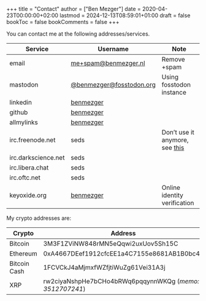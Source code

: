 +++
title = "Contact"
author = ["Ben Mezger"]
date = 2020-04-23T00:00:00+02:00
lastmod = 2024-12-13T08:59:01+01:00
draft = false
bookToc = false
bookComments = false
+++

You can contact me at the following addresses/services.

| Service             | Username                                                     | Note                                                          |
|---------------------|--------------------------------------------------------------|---------------------------------------------------------------|
| email               | [me+spam@benmezger.nl](mailto:me+spam@benmezger.nl)          | Remove +spam                                                  |
| mastodon            | [@benmezger@fosstodon.org](https://fosstodon.org/@benmezger) | Using fosstodon instance                                      |
| linkedin            | [benmezger](https://www.linkedin.com/in/benmezger/)          |                                                               |
| github              | [benmezger](https://github.com/benmezger)                    |                                                               |
| allmylinks          | [benmezger](https://links.seds.nl)                           |                                                               |
| irc.freenode.net    | seds                                                         | Don&rsquo;t use it anymore, see [this](https://www.kline.sh/) |
| irc.darkscience.net | seds                                                         |                                                               |
| irc.libera.chat     | seds                                                         |                                                               |
| irc.oftc.net        | seds                                                         |                                                               |
| keyoxide.org        | [benmezger](https://keyoxide.org/me@benmezger.nl)            | Online identity verification                                  |

My crypto addresses are:

| Crypto       | Address                                                 |
|--------------|---------------------------------------------------------|
| Bitcoin      | 3M3F1ZViNW848rMN5eQqwi2uxUov5Sh15C                      |
| Ethereum     | 0xA4667DEef1912cfcEE1a4C7155e8681AB1B0bc4a              |
| Bitcoin Cash | 1FCVCkJ4aMjmxfWZfjtiWuZg61Vei31A3j                      |
| XRP          | rw2ciyaNshpHe7bCHo4bRWq6pqqynnWKQg (_memo: 3512707241_) |
